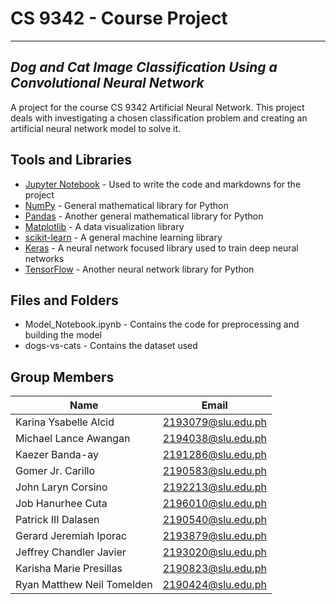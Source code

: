 # CS 9342 - Course Project
---
## _Dog and Cat Image Classification Using a Convolutional Neural Network_
A project for the course CS 9342 Artificial Neural Network. This project deals with investigating a chosen classification problem and creating an artificial neural network model to solve it.

## Tools and Libraries
- [Jupyter Notebook] - Used to write the code and markdowns for the project
- [NumPy] - General mathematical library for Python
- [Pandas] - Another general mathematical library for Python
- [Matplotlib] - A data visualization library
- [scikit-learn] - A general machine learning library
- [Keras] - A neural network focused library used to train deep neural networks
- [TensorFlow] - Another neural network library for Python

## Files and Folders
- Model_Notebook.ipynb - Contains the code for preprocessing and building the model
- dogs-vs-cats - Contains the dataset used

## Group Members
| Name | Email |
| ------ | ------ |
| Karina Ysabelle Alcid | 2193079@slu.edu.ph |
| Michael Lance Awangan | 2194038@slu.edu.ph |
| Kaezer Banda-ay | 2191286@slu.edu.ph |
| Gomer Jr. Carillo | 2190583@slu.edu.ph |
| John Laryn Corsino | 2192213@slu.edu.ph |
| Job Hanurhee Cuta | 2196010@slu.edu.ph |
| Patrick III Dalasen | 2190540@slu.edu.ph |
| Gerard Jeremiah Iporac | 2193879@slu.edu.ph |
| Jeffrey Chandler Javier | 2193020@slu.edu.ph |
| Karisha Marie Presillas | 2190823@slu.edu.ph |
| Ryan Matthew Neil Tomelden | 2190424@slu.edu.ph |

[//]: # (These are reference links used in the body of this note and get stripped out when the markdown processor does its job. There is no need to format nicely because it shouldn't be seen. Thanks SO - http://stackoverflow.com/questions/4823468/store-comments-in-markdown-syntax)

   [Jupyter Notebook]: <https://jupyter.org/>
   [NumPy]: <https://numpy.org/>
   [Pandas]: <https://pandas.pydata.org/>
   [Matplotlib]: <https://matplotlib.org/>
   [scikit-learn]: <https://scikit-learn.org/stable/>
   [Keras]: <https://keras.io/>
   [TensorFlow]: <https://www.tensorflow.org/>

   [PlDb]: <https://github.com/joemccann/dillinger/tree/master/plugins/dropbox/README.md>
   [PlGh]: <https://github.com/joemccann/dillinger/tree/master/plugins/github/README.md>
   [PlGd]: <https://github.com/joemccann/dillinger/tree/master/plugins/googledrive/README.md>
   [PlOd]: <https://github.com/joemccann/dillinger/tree/master/plugins/onedrive/README.md>
   [PlMe]: <https://github.com/joemccann/dillinger/tree/master/plugins/medium/README.md>
   [PlGa]: <https://github.com/RahulHP/dillinger/blob/master/plugins/googleanalytics/README.md>
